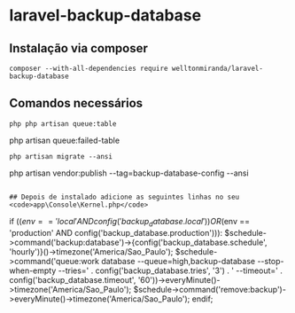 # laravel-backup-database
## Instalação via composer
~~~
composer --with-all-dependencies require welltonmiranda/laravel-backup-database
~~~
## Comandos necessários
~~~
php php artisan queue:table
~~~
php artisan queue:failed-table
~~~
php artisan migrate --ansi
~~~
php artisan vendor:publish --tag=backup-database-config --ansi
~~~

## Depois de instalado adicione as seguintes linhas no seu <code>app\Console\Kernel.php</code>

~~~
if (($env == 'local' AND config('backup_database.local')) OR ($env == 'production' AND config('backup_database.production'))):
  $schedule->command('backup:database')->{config('backup_database.schedule', 'hourly')}()->timezone('America/Sao_Paulo');
  $schedule->command('queue:work database --queue=high,backup-database --stop-when-empty --tries=' . config('backup_database.tries', '3') . ' --timeout=' . config('backup_database.timeout', '60'))->everyMinute()->timezone('America/Sao_Paulo');
  $schedule->command('remove:backup')->everyMinute()->timezone('America/Sao_Paulo');
endif;
